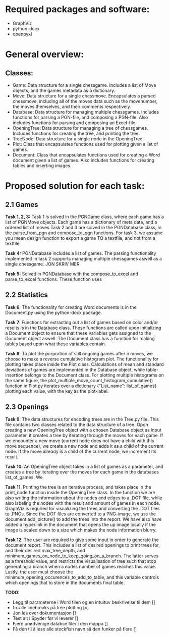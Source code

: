 # Required packages and software:
- GraphViz
- python-docx
- openpyxl

# General overview:
## Classes:
- Game: 		Data structure for a single chessgame. Includes a list of Move objects, and the games metadata as a dictionary.
- Move: 		Data structure for a single chessmove. Encapsulates a parsed chessmove, including all of the moves data such as the movenumber, the moves themselves, and their comments respectively.
- Database: 	Data structure for managing multiple chessgames. Includes functions for parsing a PGN-file, and composing a PGN-file. Also includes functions for parsing and composing an Excel-file. 
- OpeningTree:	Data structure for managing a tree of chessgames. Includes functions for creating the tree, and printing the tree.
- TreeNode: 	Data structure for a single node in the OpeningTree.
- Plot:			Class that encapsulates functions used for plotting given a list of games. 
- Document:	 	Class that encapsulates functions used for creating a Word document given a list of games. Also includes functions for creating tables and inserting images. 

# Proposed solution for each task:
## 2.1 Games
**Task 1, 2, 3:** Task 1 is solved in the PGNGame class, where each game has a list of PGNMove objects. Each game has a dictionary of meta data, and a ordered list of moves
Task 2 and 3 are solved in the PGNDatabase class, in the parse_from_pgn and compose_to_pgn functions. For task 3, we assume you mean design function to export a game TO a textfile, and not from a textfile.

**Task 4:** PGNDatabase includes a list of games. The parsing functionality implemented in task 2 supports managing multiple chessgames aswell as a single chessgame. JON SKRIV MER

**Task 5:** Solved in PGNDatabase with the compose_to_excel and parse_to_excel functions. These function uses 

## 2.2 Statistics

**Task 6**: 	The functionality for creating Word documents is in the Document.py using the python-docx package.

**Task 7**: 	Functions for extracting out a list of games based on color and/or results is in the Database class.
			These functions are called upon initializing a Document object to ensure that these variables gets assigned to the Document object aswell.
			The Document class has a function for making tables based upon what these variables contain.

**Task 8**: 	To plot the porportion of still ongoing games after n moves, we choose to make a reverse cumulative histogram plot. 
			The functionality for plotting takes place inside the Plot class.
			Calculations of mean and standard deviations of games are implemented in the Database object, while table-insertion belongs to the Document class. 
			For plotting multiple histograms on the same figure, the plot_multiple_move_count_histogram_cumulative() function in Plot.py iterates over a dictionary {"List_name": list_of_games} plotting each value, with the key as the plot-label.
	
## 2.3 Openings
**Task 9**:		The data structures for encoding trees are in the Tree.py file. This file contains two classes related to the data structure of a tree. 
			Opon creating a new OpeningTree object with a chosen Database object as input parameter, it creates a tree by iterating through the moves for each game. If we encounter a new move (current node does not have a child with this move sequence), we create a new node and adds it as a child of the current node. If the move already is a child of the current node, we increment its result.

**Task 10**: 	An OpeningTree object takes in a list of games as a parameter, and creates a tree by iterating over the moves for each game in the databases list_of_games. We 

**Task 11**: 	Printing the tree is an iterative process, and takes place in the print_node function inside the OpeningTree class. In the function we are also writing the information about the nodes and edges to a .DOT file, while also labeling the nodes with the result and amount of games in each node. GraphViz is required for visualizing the trees and converting the .DOT files to .PNGs.
	 		Since the DOT files are converted to a PNG-image, we use the document.add_picture() to add the trees into the report. We have also have added a hyperlink in the document that opens the up image locally if the image is scaled down to a size which makes the node information blurry.

**Task 12**: 	The user are required to give some input in order to generate the document report. This includes a list of desired openings to print trees for, and their desired max_tree_depth, and minimum_games_on_node_to_keep_going_on_a_branch. The latter serves as a threshold value, and restricts the visualisation of tree such that stop generating a branch when a nodes number of games reaches this value.
	 		Lastly, the user must choose the minimum_opening_occurences_to_add_to_table, and this variable controls which openings that to store in the documents final table.


**TODO:**
- Legg til parameterne i Word filen og en intuituv beskrivelse til dem []
- fix alle linebreaks på tree plotting [x]
- Jon les over dokumentasjon []
- Test alt i Spyder før vi leverer []
- Fjern unødvenige databse filer i den mappa []
- Få den til å lese alle stockfish navn så den funker på flere []
